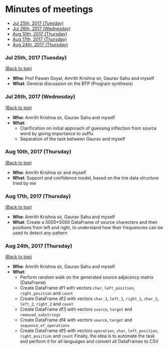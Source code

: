 # Minutes of meetings

- [Jul 25th, 2017 (Tuesday)](#jul-25th-2017-tuesday)
- [Jul 26th, 2017 (Wednesday)](#jul-26th-2017-wednesday)
- [Aug 10th, 2017 (Thursday)](#aug-10th-2017-thursday)
- [Aug 17th, 2017 (Thursday)](#aug-17th-2017-thursday)
- [Aug 24th, 2017 (Thursday)](#aug-24th-2017-thursday)

### Jul 25th, 2017 (Tuesday)

[(Back to top)](#minutes-of-meetings)

- **Who**: Prof Pawan Goyal, Amrith Krishna sir, Gaurav Sahu and myself
- **What**: General discussion on the BTP (Program synthesis)

### Jul 26th, 2017 (Wednesday)

[(Back to top)](#minutes-of-meetings)

- **Who**: Amrith Krishna sir, Gaurav Sahu and myself
- **What**:
  - Clarification on initial approach of guessing inflection from source word by giving importance to suffix
  - Separation of the task between Gaurav and myself

### Aug 10th, 2017 (Thursday)

[(Back to top)](#minutes-of-meetings)

- **Who**: Amrith Krishna sir and myself
- **What**: Support and confidence model, based on the trie data structure tried by me

### Aug 17th, 2017 (Thursday)

[(Back to top)](#minutes-of-meetings)

- **Who**: Amrith Krishna sir, Gaurav Sahu and myself
- **What**: Create a 5000*5000 DataFrame of source charecters and their positions from left and right, to understand how their frequencies can be used to detect any pattern

### Aug 24th, 2017 (Thursday)

[(Back to top)](#minutes-of-meetings)

- **Who**: Amrith Krishna sir, Gaurav Sahu and myself
- **What**: 
  - Perform random walk on the generated source adjacency matrix (DataFrame)
  - Create DataFrame df1 with vectors `char`, `left_position`, `right_position` and `count`
  - Create DataFrame df2 with vectors `char_1`, `left_1`, `right_1`, `char_2`, `left_2`, `right_2` and `count`
  - Create DataFrame df3 with vectors `source`, `target` and `removed_substrings`
  - Create DataFrame df4 with vectors `source`, `target` and `sequence_of_operations`
  - Create DataFrame df5 with vectors `operation`, `char`, `left_position`, `right_position` and `count`
  Finally, the idea is to automate the task and perform it for all languages and convert all DataFrames to CSV
